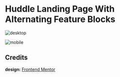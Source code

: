 # Huddle Landing Page With Alternating Feature Blocks

![desktop](https://user-images.githubusercontent.com/67356291/131894462-07579747-30df-4846-99b1-f4225704daa9.png)

![mobile](https://user-images.githubusercontent.com/67356291/131894458-d7bce6f8-8229-42a6-a577-2df825f2f946.png)

## Credits

**design:** [Frontend Mentor](https://www.frontendmentor.io/challenges/huddle-landing-page-with-alternating-feature-blocks-5ca5f5981e82137ec91a5100)
